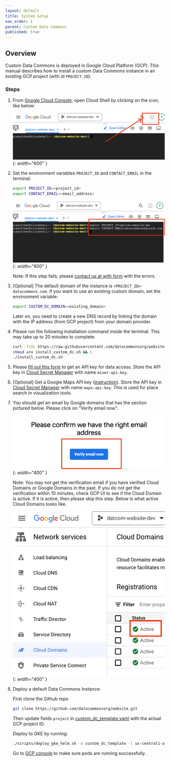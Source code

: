 ```yaml
---
layout: default
title: System Setup
nav_order: 1
parent: Custom Data Commons
published: true
---
```


## Overview

Custom Data Commons is deployed in Google Cloud Platform (GCP). This manual
describes how to install a custom Data Commons instance in an existing GCP
project (with id `PROJECT_ID`).

### Steps

1. From [Google Cloud Console](https://console.cloud.google.com/), open Cloud
   Shell by clicking on the icon, like below:

   ![fa](/assets/images/custom_dc/install_step_1.png){: width="600" }

1. Set the environment variables `PROJECT_ID` and `CONTACT_EMAIL` in the
   terminal:

   ```bash
   export PROJECT_ID=<project_id>
   export CONTACT_EMAIL=<email_address>
   ```

   ![fa](/assets/images/custom_dc/install_step_2.png){: width="600" }

   Note: If this step fails, please [contact us at with form](https://docs.google.com/forms/d/e/1FAIpQLSeVCR95YOZ56ABsPwdH1tPAjjIeVDtisLF-8oDYlOxYmNZ7LQ/viewform) with the errors.

1. [Optional] The default domain of the instance is
   `<PROJECT_ID>-datacommons.com`. If you want to use an existing custom domain,
   set the environment variable:

   ```bash
   export CUSTOM_DC_DOMAIN=<existing_domain>
   ```

   Later on, you need to create a new DNS record by linking the domain with the
   IP address (from GCP project) from your domain provider.

1. Please run the following installation command inside the terminal. This may
   take up to 20 minutes to complete.

   ```bash
   curl -fsSL https://raw.githubusercontent.com/datacommonsorg/website/custom-dc-v0.3.2/scripts/install_custom_dc.sh -o install_custom_dc.sh && \
   chmod u+x install_custom_dc.sh && \
   ./install_custom_dc.sh
   ```

1. Please [fill out this form](https://docs.google.com/forms/d/e/1FAIpQLSeVCR95YOZ56ABsPwdH1tPAjjIeVDtisLF-8oDYlOxYmNZ7LQ/viewform) to get an API key
   for data access. Store the API key in [Cloud Secret Manager](https://console.cloud.google.com/security/secret-manager) with name `mixer-api-key`.

1. [Optional] Get a Google Maps API key
   ([instruction](https://developers.google.com/maps/documentation/javascript/get-api-key)).
   Store the API key in [Cloud Secret
   Manager](https://console.cloud.google.com/security/secret-manager) with name
   `maps-api-key`. This is used for place search in visualization tools.

1. You should get an email by Google domains that has the section pictured
   below. Please click on “Verify email now”.

   ![fa](/assets/images/custom_dc/install_step_3.png){: width="400" }

   Note: You may not get the verification email if you have verified Cloud
   Domains or Google Domains in the past. If you do not get the verification
   within 10 minutes, check GCP UI to see if the Cloud Domain is active. If it is
   active, then please skip this step. Below is what active Cloud Domains looks
   like.

   ![fa](/assets/images/custom_dc/install_step_4.png){: width="400" }

1. Deploy a default Data Commons Instance:

   First clone the Github repo

   ```bash
   git clone https://github.com/datacommonsorg/website.git
   ```

   Then update fields `project` in
   [custom_dc_template.yaml](https://github.com/datacommonsorg/website/blob/master/deploy/helm_charts/envs/custom_dc_template.yaml)
   with the actual GCP project ID.

   Deploy to GKE by running:

   ```bash
   ./scripts/deploy_gke_helm.sh -e custom_dc_template -l us-central1-a
   ```

   Go to [GCP console](https://console.cloud.google.com/kubernetes/workload/overview) to make sure pods are running successfully.

